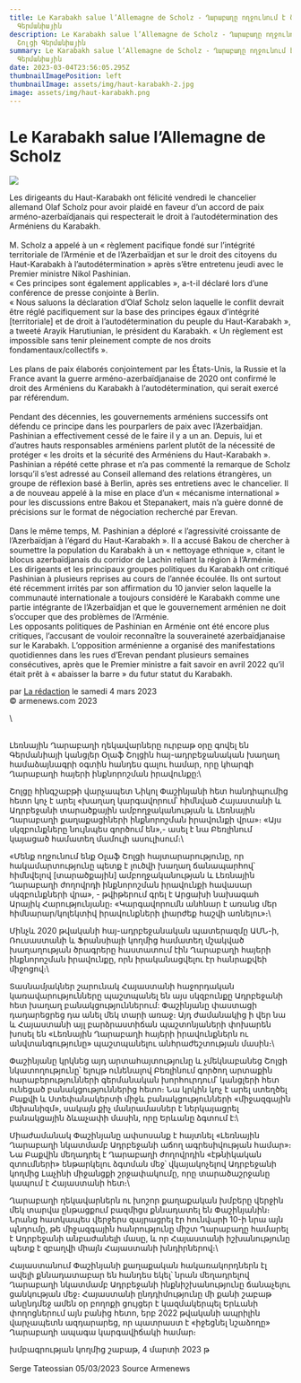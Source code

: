 ```yaml
---
title: Le Karabakh salue l’Allemagne de Scholz - Ղարաբաղը ողջունում է Շոլցի
  Գերմանիային
description: Le Karabakh salue l’Allemagne de Scholz - Ղարաբաղը ողջունում է
  Շոլցի Գերմանիային
summary: Le Karabakh salue l’Allemagne de Scholz - Ղարաբաղը ողջունում է Շոլցի
  Գերմանիային
date: 2023-03-04T23:56:05.295Z
thumbnailImagePosition: left
thumbnailImage: assets/img/haut-karabakh-2.jpg
image: assets/img/haut-karabakh.png
---
```

<!--StartFragment-->

# Le Karabakh salue l’Allemagne de Scholz

![](https://www.armenews.com/local/cache-gd2/5d/180cce3105251515cdf9b3f155d9da.png)

Les dirigeants du Haut-Karabakh ont félicité vendredi le chancelier allemand Olaf Scholz pour avoir plaidé en faveur d’un accord de paix arméno-azerbaïdjanais qui respecterait le droit à l’autodétermination des Arméniens du Karabakh.\
\
M. Scholz a appelé à un « règlement pacifique fondé sur l’intégrité territoriale de l’Arménie et de l’Azerbaïdjan et sur le droit des citoyens du Haut-Karabakh à l’autodétermination » après s’être entretenu jeudi avec le Premier ministre Nikol Pashinian.\
« Ces principes sont également applicables », a-t-il déclaré lors d’une conférence de presse conjointe à Berlin.\
« Nous saluons la déclaration d’Olaf Scholz selon laquelle le conflit devrait être réglé pacifiquement sur la base des principes égaux d’intégrité \[territoriale] et de droit à l’autodétermination du peuple du Haut-Karabakh », a tweeté Arayik Harutiunian, le président du Karabakh. « Un règlement est impossible sans tenir pleinement compte de nos droits fondamentaux/collectifs ».\
\
Les plans de paix élaborés conjointement par les États-Unis, la Russie et la France avant la guerre arméno-azerbaïdjanaise de 2020 ont confirmé le droit des Arméniens du Karabakh à l’autodétermination, qui serait exercé par référendum.\
\
Pendant des décennies, les gouvernements arméniens successifs ont défendu ce principe dans les pourparlers de paix avec l’Azerbaïdjan. Pashinian a effectivement cessé de le faire il y a un an. Depuis, lui et d’autres hauts responsables arméniens parlent plutôt de la nécessité de protéger « les droits et la sécurité des Arméniens du Haut-Karabakh ».\
Pashinian a répété cette phrase et n’a pas commenté la remarque de Scholz lorsqu’il s’est adressé au Conseil allemand des relations étrangères, un groupe de réflexion basé à Berlin, après ses entretiens avec le chancelier. Il a de nouveau appelé à la mise en place d’un « mécanisme international » pour les discussions entre Bakou et Stepanakert, mais n’a guère donné de précisions sur le format de négociation recherché par Erevan.\
\
Dans le même temps, M. Pashinian a déploré « l’agressivité croissante de l’Azerbaïdjan à l’égard du Haut-Karabakh ». Il a accusé Bakou de chercher à soumettre la population du Karabakh à un « nettoyage ethnique », citant le blocus azerbaïdjanais du corridor de Lachin reliant la région à l’Arménie.\
Les dirigeants et les principaux groupes politiques du Karabakh ont critiqué Pashinian à plusieurs reprises au cours de l’année écoulée. Ils ont surtout été récemment irrités par son affirmation du 10 janvier selon laquelle la communauté internationale a toujours considéré le Karabakh comme une partie intégrante de l’Azerbaïdjan et que le gouvernement arménien ne doit s’occuper que des problèmes de l’Arménie.\
Les opposants politiques de Pashinian en Arménie ont été encore plus critiques, l’accusant de vouloir reconnaître la souveraineté azerbaïdjanaise sur le Karabakh. L’opposition arménienne a organisé des manifestations quotidiennes dans les rues d’Erevan pendant plusieurs semaines consécutives, après que le Premier ministre a fait savoir en avril 2022 qu’il était prêt à « abaisser la barre » du futur statut du Karabakh.

par [La rédaction](https://www.armenews.com/spip.php?page=auteur&id_auteur=4) le samedi 4 mars 2023\
© armenews.com 2023

<!--EndFragment-->\

\
Լեռնային Ղարաբաղի ղեկավարները ուրբաթ օրը գովել են Գերմանիայի կանցլեր Օլաֆ Շոլցին հայ-ադրբեջանական խաղաղ համաձայնագրի օգտին հանդես գալու համար, որը կհարգի Ղարաբաղի հայերի ինքնորոշման իրավունքը:\

Շոլցը հինգշաբթի վարչապետ Նիկոլ Փաշինյանի հետ հանդիպումից հետո կոչ է արել «խաղաղ կարգավորում՝ հիմնված Հայաստանի և Ադրբեջանի տարածքային ամբողջականության և Լեռնային Ղարաբաղի քաղաքացիների ինքնորոշման իրավունքի վրա»։
«Այս սկզբունքները նույնպես գործում են»,- ասել է նա Բեռլինում կայացած համատեղ մամուլի ասուլիսում։\

«Մենք ողջունում ենք Օլաֆ Շոլցի հայտարարությունը, որ հակամարտությունը պետք է լուծվի խաղաղ ճանապարհով՝ հիմնվելով \[տարածքային] ամբողջականության և Լեռնային Ղարաբաղի ժողովրդի ինքնորոշման իրավունքի հավասար սկզբունքների վրա», - թվիթերում գրել է Արցախի նախագահ Արայիկ Հարությունյանը։ «Կարգավորումն անհնար է առանց մեր հիմնարար/կոլեկտիվ իրավունքների լիարժեք հաշվի առնելու»։\

Մինչև 2020 թվականի հայ-ադրբեջանական պատերազմը ԱՄՆ-ի, Ռուսաստանի և Ֆրանսիայի կողմից համատեղ մշակված խաղաղության ծրագրերը հաստատում էին Ղարաբաղի հայերի ինքնորոշման իրավունքը, որն իրականացվելու էր հանրաքվեի միջոցով։\

Տասնամյակներ շարունակ Հայաստանի հաջորդական կառավարությունները պաշտպանել են այս սկզբունքը Ադրբեջանի հետ խաղաղ բանակցություններում: Փաշինյանը փաստացի դադարեցրեց դա անել մեկ տարի առաջ։ Այդ ժամանակից ի վեր նա և Հայաստանի այլ բարձրաստիճան պաշտոնյաների փոխարեն խոսել են «Լեռնային Ղարաբաղի հայերի իրավունքներն ու անվտանգությունը» պաշտպանելու անհրաժեշտության մասին։\

Փաշինյանը կրկնեց այդ արտահայտությունը և չմեկնաբանեց Շոլցի նկատողությունը՝ ելույթ ունենալով Բեռլինում գործող արտաքին հարաբերությունների գերմանական խորհուրդում՝ կանցլերի հետ ունեցած բանակցություններից հետո։ Նա կրկին կոչ է արել ստեղծել Բաքվի և Ստեփանակերտի միջև բանակցությունների «միջազգային մեխանիզմ», սակայն քիչ մանրամասներ է ներկայացրել բանակցային ձևաչափի մասին, որը Երևանը ձգտում է:\

Միաժամանակ Փաշինյանը ափսոսանք է հայտնել «Լեռնային Ղարաբաղի նկատմամբ Ադրբեջանի աճող ագրեսիվության համար»։ Նա Բաքվին մեղադրել է Ղարաբաղի ժողովրդին «էթնիկական զտումների» ենթարկելու ձգտման մեջ՝ վկայակոչելով Ադրբեջանի կողմից Լաչինի միջանցքի շրջափակումը, որը տարածաշրջանը կապում է Հայաստանի հետ։\

Ղարաբաղի ղեկավարներն ու խոշոր քաղաքական խմբերը վերջին մեկ տարվա ընթացքում բազմիցս քննադատել են Փաշինյանին։ Նրանց հատկապես վերջերս զայրացրել էր հունվարի 10-ի նրա այն պնդումը, թե միջազգային հանրությունը միշտ Ղարաբաղը համարել է Ադրբեջանի անբաժանելի մասը, և որ Հայաստանի իշխանությունը պետք է զբաղվի միայն Հայաստանի խնդիրներով։\

Հայաստանում Փաշինյանի քաղաքական հակառակորդներն էլ ավելի քննադատաբար են հանդես եկել՝ նրան մեղադրելով Ղարաբաղի նկատմամբ Ադրբեջանի ինքնիշխանությունը ճանաչելու ցանկության մեջ։ Հայաստանի ընդդիմությունը մի քանի շաբաթ անընդմեջ ամեն օր բողոքի ցույցեր է կազմակերպել Երևանի փողոցներում այն ​​բանից հետո, երբ 2022 թվականի ապրիլին վարչապետն ազդարարեց, որ պատրաստ է «իջեցնել նշաձողը» Ղարաբաղի ապագա կարգավիճակի համար։

խմբագրության կողմից շաբաթ, 4 մարտի 2023 թ\
\
S﻿erge Tateossian 05/03/2023 Source Armenews